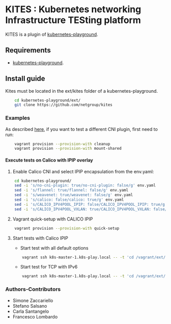 # KITES : Kubernetes networking Infrastructure TESting platform

KITES is a plugin of [kubernetes-playground](https://github.com/ferrarimarco/kubernetes-playground).

## Requirements

- [kubernetes-playground](https://github.com/ferrarimarco/kubernetes-playground).

## Install guide

Kites must be located in the ext/kites folder of a kubernetes-playground.

```sh
    cd kubernetes-playground/ext/
    git clone https://github.com/netgroup/kites
```

### Examples

As described [here](https://github.com/ferrarimarco/kubernetes-playground/blob/master/README.md#quick-cni-provisioning), if you want to test a different CNI plugin, first need to run:

```sh
    vagrant provision --provision-with cleanup
    vagrant provision --provision-with mount-shared
```

#### Execute tests on Calico with IPIP overlay

1. Enable Calico CNI and select IPIP encapsulation from the env.yaml:

```sh
    cd kubernetes-playground/
    sed -i 's/no-cni-plugin: true/no-cni-plugin: false/g' env.yaml
    sed -i 's/flannel: true/flannel: false/g' env.yaml
    sed -i 's/weavenet: true/weavenet: false/g' env.yaml
    sed -i 's/calico: false/calico: true/g' env.yaml
    sed -i 's/CALICO_IPV4POOL_IPIP: false/CALICO_IPV4POOL_IPIP: true/g' env.yaml
    sed -i 's/CALICO_IPV4POOL_VXLAN: true/CALICO_IPV4POOL_VXLAN: false/g' env.yaml
```

2. Vagrant quick-setup with CALICO IPIP

```sh
    vagrant provision --provision-with quick-setup
```

3. Start tests with Calico IPIP

   - Start test with all default options

   ```sh
       vagrant ssh k8s-master-1.k8s-play.local -- -t 'cd /vagrant/ext/kites/scripts/linux/ && ./kites.sh --cni calicoIPIP --nodes 2'
   ```

   - Start test for TCP with IPv6

   ```sh
       vagrant ssh k8s-master-1.k8s-play.local -- -t 'cd /vagrant/ext/kites/scripts/linux/ && ./kites.sh --cni calicoIPIP --config -6 --nodes 2'
   ```

### Authors-Contributors

- Simone Zaccariello
- Stefano Salsano
- Carla Santangelo
- Francesco Lombardo
